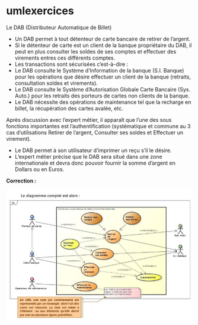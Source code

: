# umlexercices

Le DAB (Distributeur Automatique de Billet)

- Un DAB permet à tout détenteur de carte bancaire de retirer de l’argent.
- Si le détenteur de carte est un client de la banque propriétaire du DAB, il peut en plus consulter les soldes de ses comptes et effectuer des virements entres ces différents comptes.
- Les transactions sont sécurisées c’est-à-dire :
- Le DAB consulte le Système d’Information de la banque (S.I. Banque) pour les opérations que désire effectuer un client de la banque (retraits, consultation soldes et virements).
- Le DAB consulte le Système d’Autorisation Globale Carte Bancaire (Sys. Auto.) pour les retraits des porteurs de cartes non clients de la banque.
- Le DAB nécessite des opérations de maintenance tel que la recharge en billet, la récupération des cartes avalée, etc.

Après discussion avec l’expert métier, il apparaît que l’une des sous fonctions importantes est
l’authentification (systématique et commune au 3 cas d’utilisations Retirer de l’argent,
Consulter ses soldes et Effectuer un virement).
- Le DAB permet à son utilisateur d’imprimer un reçu s’il le désire.
- L’expert métier précise que le DAB sera situé dans une zone internationale et devra donc pouvoir fournir la somme d’argent en Dollars ou en Euros.

__Correction :__

![img](https://github.com/toufik17/umlexercices/blob/master/dab.JPG)
